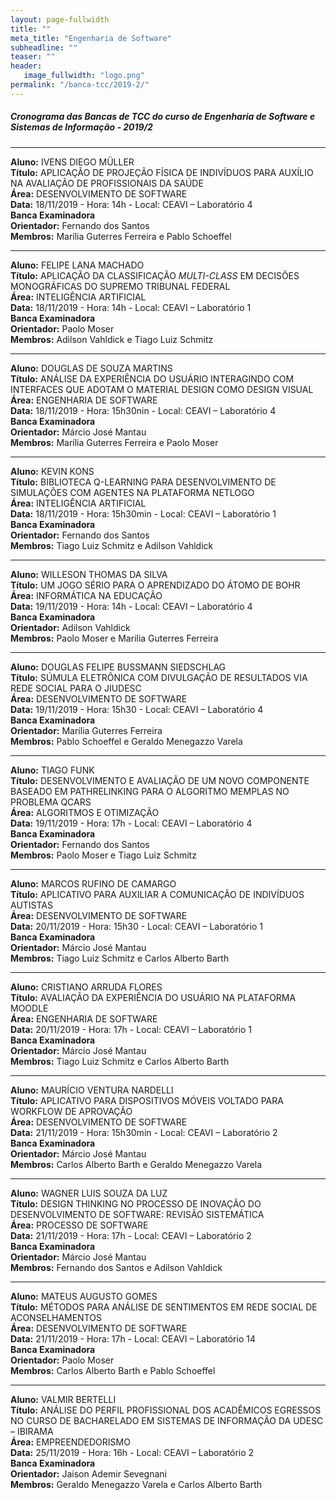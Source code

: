 ```yaml
---
layout: page-fullwidth
title: ""
meta_title: "Engenharia de Software"
subheadline: ""
teaser: ""
header:
   image_fullwidth: "logo.png"
permalink: "/banca-tcc/2019-2/"
---
```


##### **Cronograma das Bancas de TCC do curso de Engenharia de Software e Sistemas de Informação - 2019/2**

<hr>

**Aluno:** IVENS DIEGO MÜLLER
<br>
**Título:** APLICAÇÃO DE PROJEÇÃO FÍSICA DE INDIVÍDUOS PARA AUXÍLIO NA AVALIAÇÃO DE PROFISSIONAIS DA SAÚDE
<br>
**Área:** DESENVOLVIMENTO DE SOFTWARE
<br>
**Data:** 18/11/2019  -  Hora: 14h  - Local: CEAVI – Laboratório 4
<br>
**Banca Examinadora**
<br>
**Orientador:** Fernando dos Santos
<br>
**Membros:** Marília Guterres Ferreira e Pablo Schoeffel              

<hr>

**Aluno:** FELIPE LANA MACHADO
<br>
**Título:** APLICAÇÃO DA CLASSIFICAÇÃO *MULTI-CLASS* EM DECISÕES MONOGRÁFICAS DO SUPREMO TRIBUNAL FEDERAL
<br>
**Área:** INTELIGÊNCIA ARTIFICIAL
<br>
**Data:** 18/11/2019  -  Hora: 14h  - Local: CEAVI – Laboratório 1
<br>
**Banca Examinadora**
<br>
**Orientador:** Paolo Moser
<br>
**Membros:** Adilson Vahldick e Tiago Luiz Schmitz 

<hr>

**Aluno:** DOUGLAS DE SOUZA MARTINS
<br>
**Título:** ANÁLISE DA EXPERIÊNCIA DO USUÁRIO INTERAGINDO COM INTERFACES QUE ADOTAM O MATERIAL DESIGN COMO DESIGN VISUAL
<br>
**Área:** ENGENHARIA DE SOFTWARE
<br>
**Data:** 18/11/2019  -  Hora: 15h30nin  - Local: CEAVI – Laboratório 4
<br>
**Banca Examinadora**
<br>
**Orientador:** Márcio José Mantau
<br>
**Membros:** Marília Guterres Ferreira e Paolo Moser  

<hr>

**Aluno:** KEVIN KONS
<br>
**Título:** BIBLIOTECA Q-LEARNING PARA DESENVOLVIMENTO DE SIMULAÇÕES COM AGENTES NA PLATAFORMA NETLOGO
<br>
**Área:** INTELIGÊNCIA ARTIFICIAL
<br>
**Data:** 18/11/2019  -  Hora: 15h30min  - Local: CEAVI – Laboratório 1
<br>
**Banca Examinadora**
<br>
**Orientador:** Fernando dos Santos
<br>
**Membros:** Tiago Luiz Schmitz e Adilson Vahldick    

<hr>

**Aluno:** WILLESON THOMAS DA SILVA
<br>
**Título:** UM JOGO SÉRIO PARA O APRENDIZADO DO ÁTOMO DE BOHR
<br>
**Área:** INFORMÁTICA NA EDUCAÇÃO
<br>
**Data:** 19/11/2019  -  Hora: 14h  - Local: CEAVI – Laboratório 4
<br>
**Banca Examinadora**
<br>
**Orientador:** Adilson Vahldick
<br>
**Membros:** Paolo Moser e Marilia Guterres Ferreira     

<hr>

**Aluno:** DOUGLAS FELIPE BUSSMANN SIEDSCHLAG
<br>
**Título:** SÚMULA ELETRÔNICA COM DIVULGAÇÃO DE RESULTADOS VIA REDE SOCIAL PARA O JIUDESC
<br>
**Área:** DESENVOLVIMENTO DE SOFTWARE
<br>
**Data:** 19/11/2019  -  Hora: 15h30  - Local: CEAVI – Laboratório 4
<br>
**Banca Examinadora**
<br>
**Orientador:** Marília Guterres Ferreira
<br>
**Membros:** Pablo Schoeffel e Geraldo Menegazzo Varela       

<hr>

**Aluno:** TIAGO FUNK
<br>
**Título:** DESENVOLVIMENTO E AVALIAÇÃO DE UM NOVO COMPONENTE BASEADO EM PATHRELINKING PARA O ALGORITMO MEMPLAS NO PROBLEMA QCARS
<br>
**Área:** ALGORITMOS E OTIMIZAÇÃO
<br>
**Data:** 19/11/2019  -  Hora: 17h  - Local: CEAVI – Laboratório 4
<br>
**Banca Examinadora**
<br>
**Orientador:** Fernando dos Santos
<br>
**Membros:** Paolo Moser e Tiago Luiz Schmitz      

<hr>

**Aluno:** MARCOS RUFINO DE CAMARGO
<br>
**Título:** APLICATIVO PARA AUXILIAR A COMUNICAÇÃO DE INDIVÍDUOS AUTISTAS
<br>
**Área:** DESENVOLVIMENTO DE SOFTWARE
<br>
**Data:** 20/11/2019  -  Hora: 15h30  - Local: CEAVI – Laboratório 1
<br>
**Banca Examinadora**
<br>
**Orientador:** Márcio José Mantau
<br>
**Membros:** Tiago Luiz Schmitz e Carlos Alberto Barth     

<hr>

**Aluno:** CRISTIANO ARRUDA FLORES
<br>
**Título:** AVALIAÇÃO DA EXPERIÊNCIA DO USUÁRIO NA PLATAFORMA MOODLE
<br>
**Área:** ENGENHARIA DE SOFTWARE
<br>
**Data:** 20/11/2019  -  Hora: 17h  - Local: CEAVI – Laboratório 1
<br>
**Banca Examinadora**
<br>
**Orientador:** Márcio José Mantau
<br>
**Membros:** Tiago Luiz Schmitz e Carlos Alberto Barth     

<hr>

**Aluno:** MAURÍCIO VENTURA NARDELLI
<br>
**Título:** APLICATIVO PARA DISPOSITIVOS MÓVEIS VOLTADO PARA WORKFLOW DE APROVAÇÃO
<br>
**Área:** DESENVOLVIMENTO DE SOFTWARE
<br>
**Data:** 21/11/2019  -  Hora: 15h30min  - Local: CEAVI – Laboratório 2
<br>
**Banca Examinadora**
<br>
**Orientador:** Márcio José Mantau
<br>
**Membros:** Carlos Alberto Barth e Geraldo Menegazzo Varela  

<hr>

**Aluno:** WAGNER LUIS SOUZA DA LUZ
<br>
**Título:** DESIGN THINKING NO PROCESSO DE INOVAÇÃO DO DESENVOLVIMENTO DE SOFTWARE: REVISÃO SISTEMÁTICA
<br>
**Área:** PROCESSO DE SOFTWARE
<br>
**Data:** 21/11/2019  -  Hora: 17h  - Local: CEAVI – Laboratório 2
<br>
**Banca Examinadora**
<br>
**Orientador:** Márcio José Mantau
<br>
**Membros:** Fernando dos Santos e Adilson Vahldick

<hr>

**Aluno:** MATEUS AUGUSTO GOMES
<br>
**Título:** MÉTODOS PARA ANÁLISE DE SENTIMENTOS EM REDE SOCIAL DE ACONSELHAMENTOS
<br>
**Área:** DESENVOLVIMENTO DE SOFTWARE
<br>
**Data:** 21/11/2019  -  Hora: 17h  - Local: CEAVI – Laboratório 14
<br>
**Banca Examinadora**
<br>
**Orientador:** Paolo Moser
<br>
**Membros:** Carlos Alberto Barth e Pablo Schoeffel  

<hr>

**Aluno:** VALMIR BERTELLI
<br>
**Título:** ANÁLISE DO PERFIL PROFISSIONAL DOS ACADÊMICOS EGRESSOS NO CURSO DE BACHARELADO EM SISTEMAS DE INFORMAÇÃO DA UDESC – IBIRAMA
<br>
**Área:** EMPREENDEDORISMO
<br>
**Data:** 25/11/2019  -  Hora: 16h  - Local: CEAVI – Laboratório 2
<br>
**Banca Examinadora**
<br>
**Orientador:** Jaison Ademir Sevegnani
<br>
**Membros:** Geraldo Menegazzo Varela e Carlos Alberto Barth     
